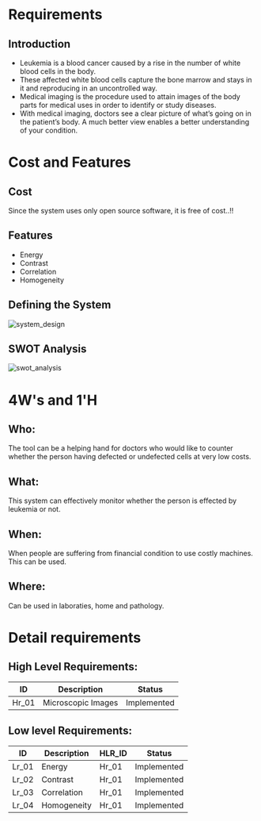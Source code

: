 # Requirements

## Introduction

* Leukemia is a blood cancer caused by a rise in the number of white blood cells in the body.
* These affected white blood cells capture the bone marrow and stays in it and reproducing in an uncontrolled way.
* Medical imaging is the procedure used to attain images of the body parts for medical uses in order to identify or study diseases. 
* With medical imaging, doctors see a clear picture of what’s going on in the patient’s body. A much better view enables a better understanding of your condition.

# Cost and Features

## Cost

Since the system uses only open source software, it is free of cost..!!

## Features

* Energy
* Contrast
* Correlation
* Homogeneity

## Defining the System

![system_design](https://user-images.githubusercontent.com/84609500/120428648-a8869a80-c391-11eb-801f-2b686878e13a.png)

## SWOT Analysis

![swot_analysis](https://user-images.githubusercontent.com/84609500/120428659-ae7c7b80-c391-11eb-8449-062a36dd89f4.png)

# 4W's and 1'H

## Who:

The tool can be a helping hand for doctors who would like to counter whether the person having defected or undefected cells at very low costs.

## What:

This system can effectively monitor whether the person is effected by leukemia or not.

## When:

When people are suffering from financial condition to use costly machines. This can be used.

## Where:

Can be used in laboraties, home and pathology.

# Detail requirements

## High Level Requirements:

 ID        |      Description          | Status
----       |      -----------          | ------
Hr_01      |      Microscopic Images   | Implemented

## Low level Requirements:

ID         |      Description          |      HLR_ID            | Status
----       |      -----------          |      ------            | -------
Lr_01      |      Energy               |      Hr_01             |Implemented
Lr_02      |      Contrast             |      Hr_01             |Implemented
Lr_03      |      Correlation          |      Hr_01             |Implemented
Lr_04      |      Homogeneity          |      Hr_01             |Implemented






